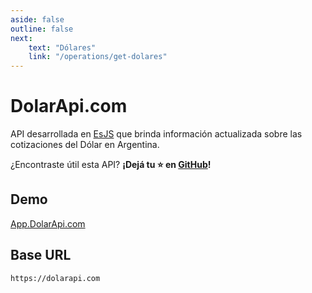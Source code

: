 ```yaml
---
aside: false
outline: false
next:
    text: "Dólares"
    link: "/operations/get-dolares"
---
```


# DolarApi.com

API desarrollada en [EsJS](https://esjs.dev?ref=dolarapi.com) que brinda información actualizada sobre las cotizaciones del Dólar en Argentina.

¿Encontraste útil esta API? **¡Dejá tu ⭐ en [GitHub](https://github.com/enzonotario/esjs-dolar-api)!**

## Demo

[App.DolarApi.com](https://app.dolarapi.com)

## Base URL

```
https://dolarapi.com
```
